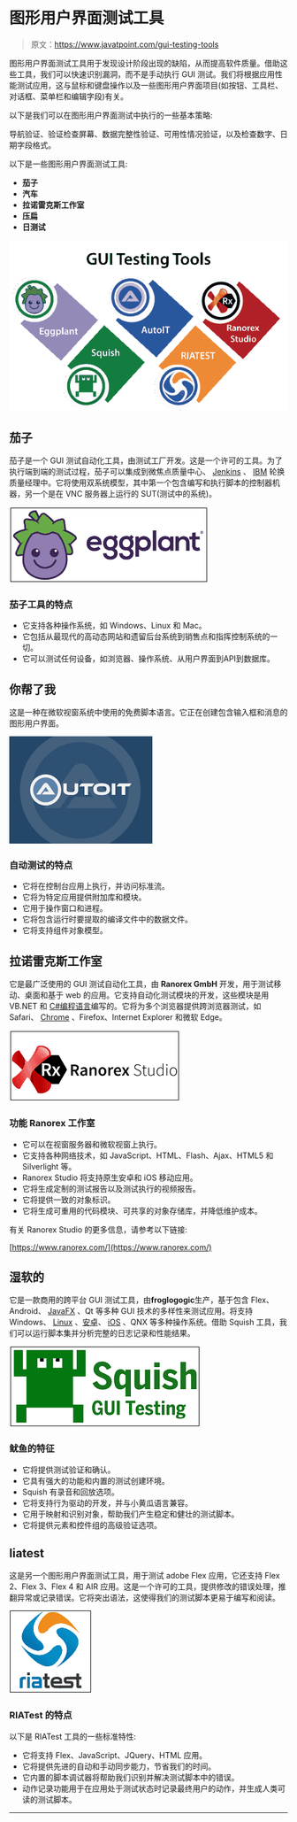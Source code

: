 # 图形用户界面测试工具

> 原文：<https://www.javatpoint.com/gui-testing-tools>

图形用户界面测试工具用于发现设计阶段出现的缺陷，从而提高软件质量。借助这些工具，我们可以快速识别漏洞，而不是手动执行 GUI 测试。我们将根据应用性能测试应用，这与鼠标和键盘操作以及一些图形用户界面项目(如按钮、工具栏、对话框、菜单栏和编辑字段)有关。

以下是我们可以在图形用户界面测试中执行的一些基本策略:

导航验证、验证检查屏幕、数据完整性验证、可用性情况验证，以及检查数字、日期字段格式。

以下是一些图形用户界面测试工具:

*   **茄子**
*   **汽车**
*   **拉诺雷克斯工作室**
*   **压扁**
*   **日测试**

![GUI testing tools](img/89f27d906d9dfcf3f40869a7f819b7c7.png)

## 茄子

茄子是一个 GUI 测试自动化工具，由测试工厂开发。这是一个许可的工具。为了执行端到端的测试过程，茄子可以集成到微焦点质量中心、 [Jenkins](https://www.javatpoint.com/jenkins) 、 [IBM](https://www.javatpoint.com/ibm-full-form) 轮换质量经理中。它将使用双系统模型，其中第一个包含编写和执行脚本的控制器机器，另一个是在 VNC 服务器上运行的 SUT(测试中的系统)。

![GUI testing tools](img/0361ba8aa7c6b1a6f3308eeb51f56d66.png)

### 茄子工具的特点

*   它支持各种操作系统，如 Windows、Linux 和 Mac。
*   它包括从最现代的高动态网站和遗留后台系统到销售点和指挥控制系统的一切。
*   它可以测试任何设备，如浏览器、操作系统、从用户界面到API到数据库。

## 你帮了我

这是一种在微软视窗系统中使用的免费脚本语言。它正在创建包含输入框和消息的图形用户界面。

![GUI testing tools](img/03c5adedb2bbef2406406b88f51f2f25.png)

### 自动测试的特点

*   它将在控制台应用上执行，并访问标准流。
*   它将为特定应用提供附加库和模块。
*   它用于操作窗口和进程。
*   它将包含运行时要提取的编译文件中的数据文件。
*   它将支持组件对象模型。

## 拉诺雷克斯工作室

它是最广泛使用的 GUI 测试自动化工具，由 **Ranorex GmbH** 开发，用于测试移动、桌面和基于 web 的应用。它支持自动化测试模块的开发，这些模块是用 VB.NET 和 [C#编程语言](https://www.javatpoint.com/c-sharp-tutorial)编写的。它将为多个浏览器提供跨浏览器测试，如 Safari、 [Chrome](https://www.javatpoint.com/how-to-install-google-chrome-on-mac) 、Firefox、Internet Explorer 和微软 Edge。

![GUI testing tools](img/eb6fb2b1480dbd06cb9d61d69b98508e.png)

### 功能 Ranorex 工作室

*   它可以在视窗服务器和微软视窗上执行。
*   它支持各种网络技术，如 JavaScript、HTML、Flash、Ajax、HTML5 和 Silverlight 等。
*   Ranorex Studio 将支持原生安卓和 iOS 移动应用。
*   它将生成定制的测试报告以及测试执行的视频报告。
*   它将提供一致的对象标识。
*   它将生成可重用的代码模块、可共享的对象存储库，并降低维护成本。

有关 Ranorex Studio 的更多信息，请参考以下链接:

[https://www.ranorex.com/](https://www.ranorex.com/)

## 湿软的

它是一款商用的跨平台 GUI 测试工具，由**froglogogic**生产，基于包含 Flex、Android、 [JavaFX](https://www.javatpoint.com/javafx-tutorial) 、Qt 等多种 GUI 技术的多样性来测试应用。将支持 Windows、 [Linux](https://www.javatpoint.com/linux-tutorial) 、[安卓](https://www.javatpoint.com/android-tutorial)、 [iOS](https://www.javatpoint.com/ios-development-using-swift) 、QNX 等多种操作系统。借助 Squish 工具，我们可以运行脚本集并分析完整的日志记录和性能结果。

![GUI testing tools](img/f451711aa98c5c9f058c443c8ad86fe5.png)

### 鱿鱼的特征

*   它将提供测试验证和确认。
*   它具有强大的功能和内置的测试创建环境。
*   Squish 有录音和回放选项。
*   它将支持行为驱动的开发，并与小黄瓜语言兼容。
*   它用于映射和识别对象，帮助我们产生稳定和健壮的测试脚本。
*   它将提供元素和控件组的高级验证选项。

## liatest

这是另一个图形用户界面测试工具，用于测试 adobe Flex 应用，它还支持 Flex 2、Flex 3、Flex 4 和 AIR 应用。这是一个许可的工具，提供修改的错误处理，推翻异常或记录错误。它将突出语法，这使得我们的测试脚本更易于编写和阅读。

![GUI testing tools](img/fdddc1531fabbc271f60a3bd46f2d8ee.png)

### RIATest 的特点

以下是 RIATest 工具的一些标准特性:

*   它将支持 Flex、JavaScript、JQuery、HTML 应用。
*   它将提供先进的自动和手动同步能力，节省我们的时间。
*   它内置的脚本调试器将帮助我们识别并解决测试脚本中的错误。
*   动作记录功能用于在应用处于测试状态时记录最终用户的动作，并生成人类可读的测试脚本。

* * *